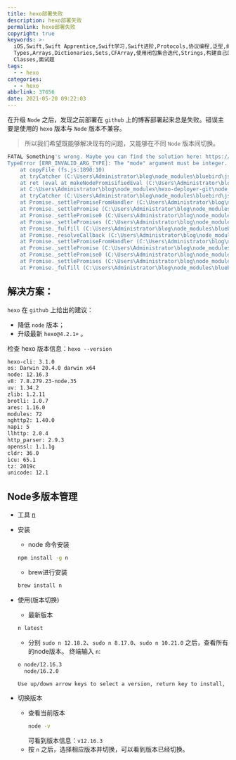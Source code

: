 ```yaml
---
title: hexo部署失败
description: hexo部署失败
permalink: hexo部署失败
copyright: true
keywords: >-
  iOS,Swift,Swift Apprentice,Swift学习,Swift进阶,Protocols,协议编程,泛型,编程,多态,Collection
  Types,Arrays,Dictionaries,Sets,CFArray,使用闭包集合迭代,Strings,构建自己的类型,Structures,结构体,Methods,Classes,Advanced
  Classes,面试题
tags:
  - - hexo
categories:
  - - hexo
abbrlink: 37656
date: 2021-05-20 09:22:03
---
```


在升级 `Node` 之后，发现之前部署在 `github` 上的博客部署起来总是失败。错误主要是使用的 `hexo` 版本与 `Node` 版本不兼容。 
> 所以我们希望既能够解决现有的问题，又能够在不同 `Node` 版本间切换。
```Bash
FATAL Something's wrong. Maybe you can find the solution here: https://hexo.io/docs/troubleshooting.html
TypeError [ERR_INVALID_ARG_TYPE]: The "mode" argument must be integer. Received an instance of Object
    at copyFile (fs.js:1890:10)
    at tryCatcher (C:\Users\Administrator\blog\node_modules\bluebird\js\release\util.js:16:23)
    at ret (eval at makeNodePromisifiedEval (C:\Users\Administrator\blog\node_modules\bluebird\js\release\promisify.js:184:12), <anonymous>:13:39)
    at C:\Users\Administrator\blog\node_modules\hexo-deployer-git\node_modules\hexo-fs\lib\fs.js:144:39
    at tryCatcher (C:\Users\Administrator\blog\node_modules\bluebird\js\release\util.js:16:23)
    at Promise._settlePromiseFromHandler (C:\Users\Administrator\blog\node_modules\bluebird\js\release\promise.js:517:31)
    at Promise._settlePromise (C:\Users\Administrator\blog\node_modules\bluebird\js\release\promise.js:574:18)
    at Promise._settlePromise0 (C:\Users\Administrator\blog\node_modules\bluebird\js\release\promise.js:619:10)
    at Promise._settlePromises (C:\Users\Administrator\blog\node_modules\bluebird\js\release\promise.js:699:18)
    at Promise._fulfill (C:\Users\Administrator\blog\node_modules\bluebird\js\release\promise.js:643:18)
    at Promise._resolveCallback (C:\Users\Administrator\blog\node_modules\bluebird\js\release\promise.js:437:57)
    at Promise._settlePromiseFromHandler (C:\Users\Administrator\blog\node_modules\bluebird\js\release\promise.js:529:17)
    at Promise._settlePromise (C:\Users\Administrator\blog\node_modules\bluebird\js\release\promise.js:574:18)
    at Promise._settlePromise0 (C:\Users\Administrator\blog\node_modules\bluebird\js\release\promise.js:619:10)
    at Promise._settlePromises (C:\Users\Administrator\blog\node_modules\bluebird\js\release\promise.js:699:18)
    at Promise._fulfill (C:\Users\Administrator\blog\node_modules\bluebird\js\release\promise.js:643:18)

```

<!-- more -->

## 解决方案：
`hexo` 在 `github` 上给出的建议：
+ 降低 `node` 版本；
+ 升级最新 `hexo@4.2.1+` 。

检查 hexo 版本信息：`hexo --version`
```Bash
hexo-cli: 3.1.0
os: Darwin 20.4.0 darwin x64
node: 12.16.3
v8: 7.8.279.23-node.35
uv: 1.34.2
zlib: 1.2.11
brotli: 1.0.7
ares: 1.16.0
modules: 72
nghttp2: 1.40.0
napi: 5
llhttp: 2.0.4
http_parser: 2.9.3
openssl: 1.1.1g
cldr: 36.0
icu: 65.1
tz: 2019c
unicode: 12.1
```

## Node多版本管理

+ 工具 [n](https://github.com/tj/n)

+ 安装
	+ node 命令安装
	```Bash
	npm install -g n
	```
	+ brew进行安装
	```Bash
	brew install n
	```
+ 使用(版本切换)
	+ 最新版本
	```Bash
	n latest
	```
	+ 分别 `sudo n 12.18.2`、`sudo n 8.17.0`、`sudo n 10.21.0` 之后，查看所有的node版本。
	终端输入 `n`:
	```Bash
  	ο node/12.16.3
      node/16.2.0

	Use up/down arrow keys to select a version, return key to install, d to delete, q to quit
	```
+ 切换版本
	+ 查看当前版本
		```Bash
		node -v
		```
		可看到版本信息：`v12.16.3`
	+ 按 `n` 之后，选择相应版本并切换，可以看到版本已经切换。